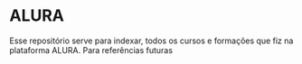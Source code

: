 # ALURA

Esse repositório serve para indexar, todos os cursos e formações que fiz na plataforma ALURA.
Para referências futuras